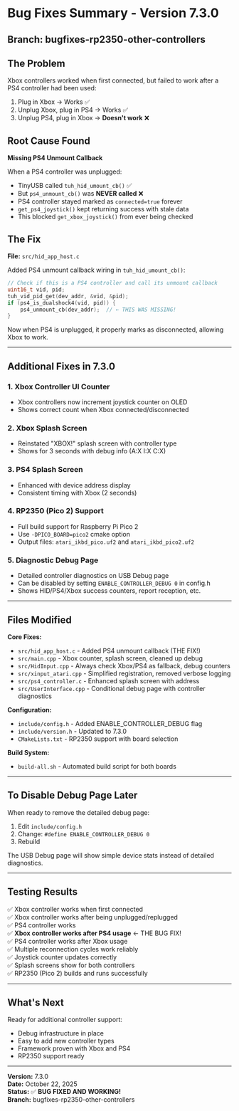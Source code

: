 # Bug Fixes Summary - Version 7.3.0

## Branch: bugfixes-rp2350-other-controllers

## The Problem

Xbox controllers worked when first connected, but failed to work after a PS4 controller had been used:

1. Plug in Xbox → Works ✅
2. Unplug Xbox, plug in PS4 → Works ✅
3. Unplug PS4, plug in Xbox → **Doesn't work** ❌

## Root Cause Found

**Missing PS4 Unmount Callback**

When a PS4 controller was unplugged:
- TinyUSB called `tuh_hid_umount_cb()` ✅
- But `ps4_unmount_cb()` was **NEVER called** ❌
- PS4 controller stayed marked as `connected=true` forever
- `get_ps4_joystick()` kept returning success with stale data
- This blocked `get_xbox_joystick()` from ever being checked

## The Fix

**File:** `src/hid_app_host.c`

Added PS4 unmount callback wiring in `tuh_hid_umount_cb()`:

```c
// Check if this is a PS4 controller and call its unmount callback
uint16_t vid, pid;
tuh_vid_pid_get(dev_addr, &vid, &pid);
if (ps4_is_dualshock4(vid, pid)) {
    ps4_unmount_cb(dev_addr);  // ← THIS WAS MISSING!
}
```

Now when PS4 is unplugged, it properly marks as disconnected, allowing Xbox to work.

---

## Additional Fixes in 7.3.0

### 1. Xbox Controller UI Counter
- Xbox controllers now increment joystick counter on OLED
- Shows correct count when Xbox connected/disconnected

### 2. Xbox Splash Screen
- Reinstated "XBOX!" splash screen with controller type
- Shows for 3 seconds with debug info (A:X I:X C:X)

### 3. PS4 Splash Screen
- Enhanced with device address display
- Consistent timing with Xbox (2 seconds)

### 4. RP2350 (Pico 2) Support
- Full build support for Raspberry Pi Pico 2
- Use `-DPICO_BOARD=pico2` cmake option
- Output files: `atari_ikbd_pico.uf2` and `atari_ikbd_pico2.uf2`

### 5. Diagnostic Debug Page
- Detailed controller diagnostics on USB Debug page
- Can be disabled by setting `ENABLE_CONTROLLER_DEBUG 0` in config.h
- Shows HID/PS4/Xbox success counters, report reception, etc.

---

## Files Modified

**Core Fixes:**
- `src/hid_app_host.c` - Added PS4 unmount callback (THE FIX!)
- `src/main.cpp` - Xbox counter, splash screen, cleaned up debug
- `src/HidInput.cpp` - Always check Xbox/PS4 as fallback, debug counters
- `src/xinput_atari.cpp` - Simplified registration, removed verbose logging
- `src/ps4_controller.c` - Enhanced splash screen with address
- `src/UserInterface.cpp` - Conditional debug page with controller diagnostics

**Configuration:**
- `include/config.h` - Added ENABLE_CONTROLLER_DEBUG flag
- `include/version.h` - Updated to 7.3.0
- `CMakeLists.txt` - RP2350 support with board selection

**Build System:**
- `build-all.sh` - Automated build script for both boards

---

## To Disable Debug Page Later

When ready to remove the detailed debug page:

1. Edit `include/config.h`
2. Change: `#define ENABLE_CONTROLLER_DEBUG 0`
3. Rebuild

The USB Debug page will show simple device stats instead of detailed diagnostics.

---

## Testing Results

✅ Xbox controller works when first connected  
✅ Xbox controller works after being unplugged/replugged  
✅ PS4 controller works  
✅ **Xbox controller works after PS4 usage** ← THE BUG FIX!  
✅ PS4 controller works after Xbox usage  
✅ Multiple reconnection cycles work reliably  
✅ Joystick counter updates correctly  
✅ Splash screens show for both controllers  
✅ RP2350 (Pico 2) builds and runs successfully

---

## What's Next

Ready for additional controller support:
- Debug infrastructure in place
- Easy to add new controller types
- Framework proven with Xbox and PS4
- RP2350 support ready

---

**Version:** 7.3.0  
**Date:** October 22, 2025  
**Status:** ✅ **BUG FIXED AND WORKING!**  
**Branch:** bugfixes-rp2350-other-controllers

